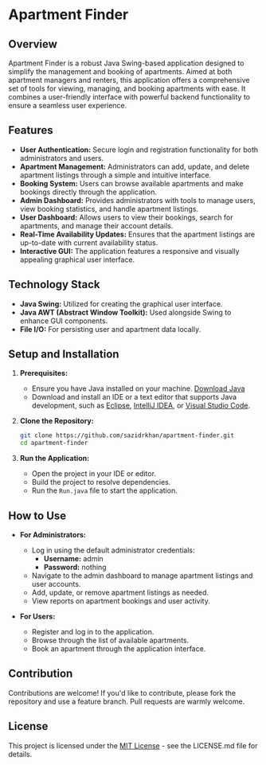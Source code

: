 # Apartment Finder

## Overview

Apartment Finder is a robust Java Swing-based application designed to simplify the management and booking of apartments. Aimed at both apartment managers and renters, this application offers a comprehensive set of tools for viewing, managing, and booking apartments with ease. It combines a user-friendly interface with powerful backend functionality to ensure a seamless user experience.

## Features

- **User Authentication:** Secure login and registration functionality for both administrators and users.
- **Apartment Management:** Administrators can add, update, and delete apartment listings through a simple and intuitive interface.
- **Booking System:** Users can browse available apartments and make bookings directly through the application.
- **Admin Dashboard:** Provides administrators with tools to manage users, view booking statistics, and handle apartment listings.
- **User Dashboard:** Allows users to view their bookings, search for apartments, and manage their account details.
- **Real-Time Availability Updates:** Ensures that the apartment listings are up-to-date with current availability status.
- **Interactive GUI:** The application features a responsive and visually appealing graphical user interface.

## Technology Stack

- **Java Swing:** Utilized for creating the graphical user interface.
- **Java AWT (Abstract Window Toolkit):** Used alongside Swing to enhance GUI components.
- **File I/O:** For persisting user and apartment data locally.

## Setup and Installation

1. **Prerequisites:**
    - Ensure you have Java installed on your machine. [Download Java](https://www.java.com/en/download/)
    - Download and install an IDE or a text editor that supports Java development, such as [Eclipse](https://www.eclipse.org/downloads/), [IntelliJ IDEA](https://www.jetbrains.com/idea/download/), or [Visual Studio Code](https://code.visualstudio.com/Download).

2. **Clone the Repository:**

    ```bash
    git clone https://github.com/sazidrkhan/apartment-finder.git
    cd apartment-finder
    ```

3. **Run the Application:**
    - Open the project in your IDE or editor.
    - Build the project to resolve dependencies.
    - Run the `Run.java` file to start the application.

## How to Use

- **For Administrators:**
  - Log in using the default administrator credentials:
    - **Username:** admin
    - **Password:** nothing
  - Navigate to the admin dashboard to manage apartment listings and user accounts.
  - Add, update, or remove apartment listings as needed.
  - View reports on apartment bookings and user activity.

- **For Users:**
  - Register and log in to the application.
  - Browse through the list of available apartments.
  - Book an apartment through the application interface.

## Contribution

Contributions are welcome! If you'd like to contribute, please fork the repository and use a feature branch. Pull requests are warmly welcome.

## License

This project is licensed under the [MIT License](LICENSE.md) - see the LICENSE.md file for details.
